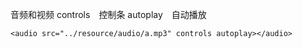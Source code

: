 音频和视频
	controls　控制条
    autoplay　自动播放
    <!--<video src="../resource/video/情人节主题混剪-《该死的爱情》_爱给网_aigei_com.mp4" controls autoplay>	</video>\-->
    

    <audio src="../resource/audio/a.mp3" controls autoplay></audio>


